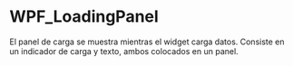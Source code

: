 # WPF_LoadingPanel
El panel de carga se muestra mientras el widget carga datos. Consiste en un indicador de carga y texto, ambos colocados en un panel.
